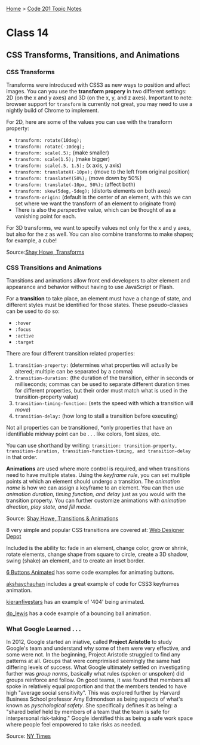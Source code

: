[Home](../README.md) > [Code 201 Topic Notes](../201topicNotes.md)

# Class 14

## CSS Transforms, Transitions, and Animations

### CSS Transforms

Transforms were introduced with CSS3 as new ways to position and affect images.
You can you use the **transform propery** in two different settings: 2D (on the x and y axes) and 3D (on the x, y, and z axes).
Important to note: browser support for `transform` is currently not great, you may need to use a nightly build of Chrome to implement.

For 2D, here are some of the values you can use with the transform property:

- `transform: rotate(10deg);`
- `transform: rotate(-10deg);`
- `transform: scale(.5);` (make smaller)
- `transform: scale(1.5);` (make bigger)
- `transform: scale(.5, 1.5);` (x axis, y axis)
- `transform: translateX(-10px);` (move to the left from original position)
- `transform: translateY(50%);` (move down by 50%)
- `transform: translate(-10px, 50%);` (affect both)
- `transform: skew(5deg,-5deg);` (distorts elements on both axes)
- `transform-origin:` (default is the center of an element, with this we can set where we want the transform of an element to originate from)
- There is also the *perspective* value, which can be thought of as a vanishing point for each.

For 3D transforms, we want to specify values not only for the x and y axes, but also for the z as well.
You can also combine transforms to make shapes; for example, a cube!

Source:[Shay Howe, Transforms](https://learn.shayhowe.com/advanced-html-css/css-transforms/)

### CSS Transitions and Animations

Transitions and animations allow front end developers to alter element and appearance and behavior without having to use JavaScript or Flash.

For a **transition** to take place, an element must have a change of state, and different styles must be identified for those states.
These pseudo-classes can be used to do so:

- `:hover`
- `:focus`
- `:active`
- `:target`

There are four different transition related properties:

1. `transition-property:` (determines what properties will actually be altered; multiple can be separated by a comma)
2. `transition-duration:` (the duration of the transition, either in seconds or milliseconds; commas can be used to separate different duration times for different properties, but their order must match what is used in the transition-property value)
3. `transition-timing-function:` (sets the speed with which a transition will *move*)
4. `transition-delay:` (how long to stall a transition before executing)

Not all properties can be transitioned, *only properties that have an identifiable midway point can be . . . like colors, font sizes, etc.

You can use shorthand by writing: `transition: transition-property, transition-duration, transition-function-timing, and transition-delay` in that order.

**Animations** are used where more control is required, and when transitions need to have multiple states.
Using the *keyframe rule*, you can set multiple points at which an element should undergo a transition.
The *animation name* is how we can assign a keyframe to an element.
You can then use *animation duration, timing function, and delay* just as you would with the transition property.
You can further customize animations with *animation direction, play state, and fill mode*.

Source: [Shay Howe, Transitions & Animations](https://learn.shayhowe.com/advanced-html-css/transitions-animations/)

8 very simple and popular CSS transitions are covered at: [Web Designer Depot](https://www.webdesignerdepot.com/2014/05/8-simple-css3-transitions-that-will-wow-your-users)

Included is the ability to: fade in an element, change color, grow or shrink, rotate elements, change shape from square to circle, create a 3D shadow, swing (shake) an element, and to create an inset border.

[6 Buttons Animated](https://codepen.io/retyui/pen/ByoaXV) has some code examples for animating buttons.

[akshaychauhan](https://codepen.io/akshaychauhan/pen/dyBqVo) includes a great example of code for CSS3 keyframes animation.

[kieranfivestars](https://codepen.io/kieranfivestars/pen/MYdQxX) has an example of '404' being animated.

[dp_lewis](https://codepen.io/dp_lewis/pen/QWMxRR) has a code example of a bouncing ball animation.

### What Google Learned . . .

In 2012, Google started an iniative, called **Project Aristotle** to study Google's team and understand why some of them were very effective, and some were not.
In the beginning, Project Aristotle struggled to find any patterns at all.
Groups that were comprimised seemingly the same had differing levels of success.
What Google ultimately settled on investigating further was *group norms*, basically what rules (spoken or unspoken) did groups reinforce and follow.
On good teams, it was found that members all spoke in relatively equal proportion and that the members tended to have high "average social sensitivity".
This was explored further by Harvard Business School professor Amy Edmondson as being aspects of what's known as *pyschological safety*.
She specifically defines it as being: a "shared belief held by members of a team that the team is safe for interpersonal risk-taking."
Google identified this as being a safe work space where people feel empowered to take risks as needed.

Source: [NY Times](https://www.nytimes.com/2016/02/28/magazine/what-google-learned-from-its-quest-to-build-the-perfect-team.html)
